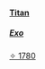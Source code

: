 
<!DOCTYPE html>
<html lang="en">

  
<a href="https://www.bungie.net/en/Gear/1/4611686018475476695/2305843009637194407" class="ProfileCharacterSelector_character__3RUxf" data-component="a" data-legacy="true" style="background-image: url(&quot;/common/destiny2_content/icons/9502a410cf2cf83955caf5d9dce2aaab.jpg&quot;);"><div class="ProfileCharacterSelector_icon__29Sq5" style="background-image: url(&quot;/common/destiny2_content/icons/4488a7441ee467be05162d9a129b0054.png&quot;);"></div><div class="ProfileCharacterSelector_text__19PjR"><h4>Titan</h4><h5>Exo</h5></div><span class="ProfileCharacterSelector_light__3vNoV">✧ 1780</span></a>

</html>

